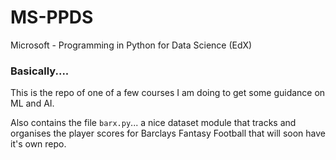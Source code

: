 # MS-PPDS
Microsoft - Programming in Python for Data Science (EdX)

### Basically....

This is the repo of one of a few courses I am doing to get some guidance on ML and AI.

Also contains the file `barx.py`... a nice dataset module that tracks and organises the player scores for Barclays Fantasy Football that will soon have it's own repo. 
